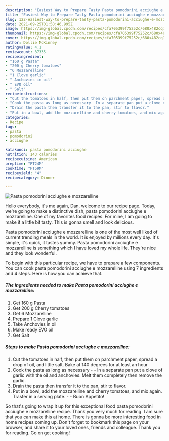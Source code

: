 ```yaml
---
description: "Easiest Way to Prepare Tasty Pasta pomodorini acciughe e mozzarelline"
title: "Easiest Way to Prepare Tasty Pasta pomodorini acciughe e mozzarelline"
slug: 122-easiest-way-to-prepare-tasty-pasta-pomodorini-acciughe-e-mozzarelline
date: 2021-09-25T01:58:46.995Z
image: https://img-global.cpcdn.com/recipes/cfa705399f75252c/680x482cq70/pasta-pomodorini-acciughe-e-mozzarelline-recipe-main-photo.jpg
thumbnail: https://img-global.cpcdn.com/recipes/cfa705399f75252c/680x482cq70/pasta-pomodorini-acciughe-e-mozzarelline-recipe-main-photo.jpg
cover: https://img-global.cpcdn.com/recipes/cfa705399f75252c/680x482cq70/pasta-pomodorini-acciughe-e-mozzarelline-recipe-main-photo.jpg
author: Dollie McKinney
ratingvalue: 4.1
reviewcount: 37335
recipeingredient:
- "160 g Pasta"
- "200 g Cherry tomatoes"
- "6 Mozzarelline"
- "1 Clove garlic"
- " Anchovies in oil"
- " EVO oil"
- " Salt"
recipeinstructions:
- "Cut the tomatoes in half, then put them on parchment paper, spread a drop of oil, and little salt. Bake at 140 degrees for at least an hour"
- "Cook the pasta as long as necessary  In a separate pan put a clove of garlic with the oil and anchovies. Melt them completely then remove the garlic."
- "Drain the pasta then transfer it to the pan, stir to flavor."
- "Put in a bowl, add the mozzarelline and cherry tomatoes, and mix again. Trasfer in a serving plate.   Buon Appetito!"
categories:
- Recipe
tags:
- pasta
- pomodorini
- acciughe

katakunci: pasta pomodorini acciughe 
nutrition: 143 calories
recipecuisine: American
preptime: "PT24M"
cooktime: "PT59M"
recipeyield: "4"
recipecategory: Dinner

---
```



![Pasta pomodorini acciughe e mozzarelline](https://img-global.cpcdn.com/recipes/cfa705399f75252c/680x482cq70/pasta-pomodorini-acciughe-e-mozzarelline-recipe-main-photo.jpg)

Hello everybody, it's me again, Dan, welcome to our recipe page. Today, we're going to make a distinctive dish, pasta pomodorini acciughe e mozzarelline. One of my favorites food recipes. For mine, I am going to make it a little bit tasty. This is gonna smell and look delicious.

Pasta pomodorini acciughe e mozzarelline is one of the most well liked of current trending meals in the world. It is enjoyed by millions every day. It's simple, it's quick, it tastes yummy. Pasta pomodorini acciughe e mozzarelline is something which I have loved my whole life. They're nice and they look wonderful.




To begin with this particular recipe, we have to prepare a few components. You can cook pasta pomodorini acciughe e mozzarelline using 7 ingredients and 4 steps. Here is how you can achieve that.

<!--inarticleads1-->

##### The ingredients needed to make Pasta pomodorini acciughe e mozzarelline:

1. Get 160 g Pasta
1. Get 200 g Cherry tomatoes
1. Get 6 Mozzarelline
1. Prepare 1 Clove garlic
1. Take  Anchovies in oil
1. Make ready  EVO oil
1. Get  Salt




<!--inarticleads2-->

##### Steps to make Pasta pomodorini acciughe e mozzarelline:

1. Cut the tomatoes in half, then put them on parchment paper, spread a drop of oil, and little salt. Bake at 140 degrees for at least an hour
1. Cook the pasta as long as necessary -  - In a separate pan put a clove of garlic with the oil and anchovies. Melt them completely then remove the garlic.
1. Drain the pasta then transfer it to the pan, stir to flavor.
1. Put in a bowl, add the mozzarelline and cherry tomatoes, and mix again. Trasfer in a serving plate.  -  - Buon Appetito!




So that's going to wrap it up for this exceptional food pasta pomodorini acciughe e mozzarelline recipe. Thank you very much for reading. I am sure that you can make this at home. There is gonna be more interesting food in home recipes coming up. Don't forget to bookmark this page on your browser, and share it to your loved ones, friends and colleague. Thank you for reading. Go on get cooking!
